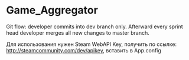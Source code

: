# Game_Aggregator
Git flow: developer commits into dev branch only. Afterward every sprint head developer merges all new changes to master branch.

Для использования нужен Steam WebAPI Key, получить по ссылке: http://steamcommunity.com/dev/apikey, вставить в App.config
